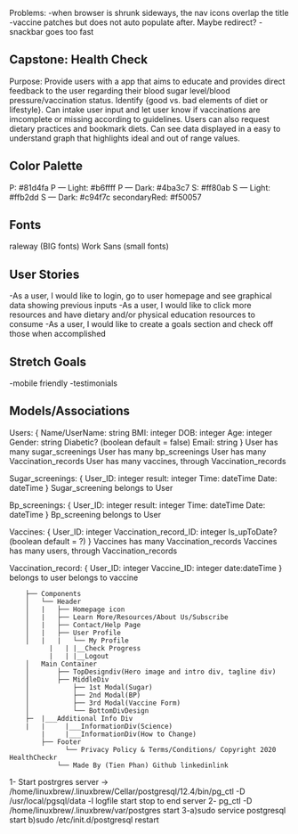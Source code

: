 Problems:
-when browser is shrunk sideways, the nav icons overlap the title
-vaccine patches but does not auto populate after. Maybe redirect?
-snackbar goes too fast

## Capstone: Health Check

Purpose: Provide users with a app that aims to educate and provides direct feedback to the user regarding their blood sugar level/blood pressure/vaccination status. Identify {good vs. bad elements of diet or lifestyle}. Can intake user input and let user know if vaccinations are imcomplete or missing according to guidelines.  Users can also request dietary practices and bookmark diets.  Can see data displayed in a easy to understand graph that highlights ideal and out of range values.

## Color Palette
P: #81d4fa
P — Light: #b6ffff
P — Dark: #4ba3c7
S: #ff80ab
S — Light: #ffb2dd
S — Dark: #c94f7c
secondaryRed: #f50057

## Fonts
raleway (BIG fonts)
Work Sans (small fonts)

## User Stories
<!-- -As a user, I want to have the landing page display on load
-As a user, I want to be able to sign up and login
-As a user, I want to be able to enter a single sugar reading into the input field and receive immediate feedback based off value
-As a user, I want to be able to enter a single blood pressure reading into the input field and receive immediate feedback based off value
-As a user, I want to be able to submit a form and see if vaccinations are complete/incomplete -->
-As a user, I would like to login, go to user homepage and see graphical data showing previous inputs
-As a user, I would like to click more resources and have dietary and/or physical education resources to consume
-As a user, I would like to create a goals section and check off those when accomplished

## Stretch Goals
-mobile friendly
-testimonials

## Models/Associations
Users: {
Name/UserName: string
BMI: integer
DOB: integer
Age: integer
Gender: string
Diabetic? (boolean default = false)
Email: string
}
User has many sugar_screenings
User has many bp_screenings
User has many Vaccination_records
User has many vaccines, through Vaccination_records

Sugar_screenings: {
User_ID: integer
result: integer
Time: dateTime
Date: dateTime
}
Sugar_screening belongs to User

Bp_screenings: {
User_ID: integer
result: integer
Time: dateTime
Date: dateTime
}
Bp_screening belongs to User

Vaccines: {
User_ID: integer
Vaccination_record_ID: integer
Is_upToDate? (boolean default = ?)
}
Vaccines has many Vaccination_records
Vaccines has many users, through Vaccination_records

Vaccination_record: {
User_ID: integer
Vaccine_ID: integer
date:dateTime
}
belongs to user
belongs to vaccine

        ├── Components
        │   └── Header
        │   |   ├── Homepage icon
        │   |   ├── Learn More/Resources/About Us/Subscribe
        │   |   ├── Contact/Help Page
        │   |   ├── User Profile
        │   |   |	└── My Profile
    	      |	  |	|__Check Progress
    	      |	  |	|__Logout
        │   Main Container
        │       ├── TopDesigndiv(Hero image and intro div, tagline div)
        │       ├── MiddleDiv
        │       	├── 1st Modal(Sugar)
        │       	├── 2nd Modal(BP)
        │       	├── 3rd Modal(Vaccine Form)
        │       	└── BottomDivDesign
        ├─  |___Additional Info Div
    	|	|	  |___InformationDiv(Science)
    		|	  |___InformationDiv(How to Change)
            ├── Footer
            	  └── Privacy Policy & Terms/Conditions/ Copyright 2020 HealthCheckr
                └── Made By (Tien Phan) Github linkedinlink


1- Start postrgres server -> /home/linuxbrew/.linuxbrew/Cellar/postgresql/12.4/bin/pg_ctl -D /usr/local/pgsql/data -l logfile start
stop to end server
2- pg_ctl -D /home/linuxbrew/.linuxbrew/var/postgres start
3-a)sudo service postgresql start
b)sudo /etc/init.d/postgresql restart




